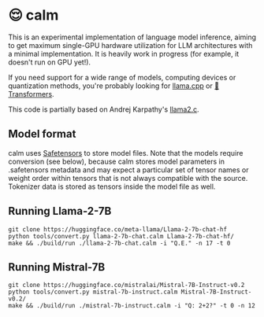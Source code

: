# 😌 calm

This is an experimental implementation of language model inference, aiming to get maximum single-GPU hardware utilization for LLM architectures with a minimal implementation. It is heavily work in progress (for example, it doesn't run on GPU yet!).

If you need support for a wide range of models, computing devices or quantization methods, you're probably looking for [llama.cpp](https://github.com/ggerganov/llama.cpp) or [🤗 Transformers](https://github.com/huggingface/transformers).

This code is partially based on Andrej Karpathy's [llama2.c](https://github.com/karpathy/llama2.c).

## Model format

calm uses [Safetensors](https://huggingface.co/docs/safetensors/index) to store model files. Note that the models require conversion (see below), because calm stores model parameters in .safetensors metadata and may expect a particular set of tensor names or weight order within tensors that is not always compatible with the source. Tokenizer data is stored as tensors inside the model file as well.

## Running Llama-2-7B

```
git clone https://huggingface.co/meta-llama/Llama-2-7b-chat-hf
python tools/convert.py llama-2-7b-chat.calm Llama-2-7b-chat-hf/
make && ./build/run ./llama-2-7b-chat.calm -i "Q.E." -n 17 -t 0
```

## Running Mistral-7B

```
git clone https://huggingface.co/mistralai/Mistral-7B-Instruct-v0.2
python tools/convert.py mistral-7b-instruct.calm Mistral-7B-Instruct-v0.2/
make && ./build/run ./mistral-7b-instruct.calm -i "Q: 2+2?" -t 0 -n 12
```
